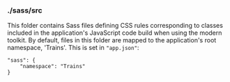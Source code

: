 ### ./sass/src

This folder contains Sass files defining CSS rules corresponding to classes
included in the application's JavaScript code build when using the modern toolkit.
By default, files in this folder are mapped to the application's root namespace, 'Trains'.
This is set in `"app.json"`:

    "sass": {
        "namespace": "Trains"
    }
